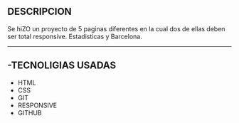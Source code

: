 
## DESCRIPCION
Se hiZO un proyecto de 5 paginas diferentes en la cual dos de ellas deben ser total responsive. Estadisticas y Barcelona.

------------

## -TECNOLIGIAS USADAS
- HTML
- CSS
- GIT
- RESPONSIVE
- GITHUB